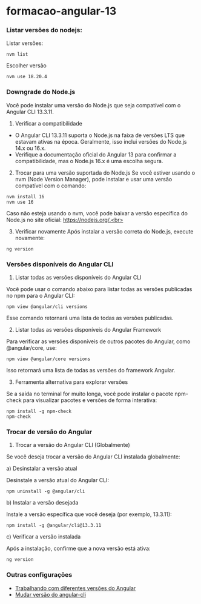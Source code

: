 # formacao-angular-13

### Listar versões do nodejs:

Listar versões:
```
nvm list
```
Escolher versão
```
nvm use 18.20.4
```

### Downgrade do Node.js

Você pode instalar uma versão do Node.js que seja compatível com o Angular CLI 13.3.11. 

1. Verificar a compatibilidade<br>
- O Angular CLI 13.3.11 suporta o Node.js na faixa de versões LTS que estavam ativas na época. Geralmente, isso inclui versões do Node.js 14.x ou 16.x.
- Verifique a documentação oficial do Angular 13 para confirmar a compatibilidade, mas o Node.js 16.x é uma escolha segura.

2. Trocar para uma versão suportada do Node.js Se você estiver usando o nvm (Node Version Manager), pode instalar e usar uma versão compatível com o comando:
```
nvm install 16
nvm use 16
```
Caso não esteja usando o nvm, você pode baixar a versão específica do Node.js no site oficial: https://nodejs.org/.<br>

3. Verificar novamente Após instalar a versão correta do Node.js, execute novamente:
```
ng version
```

### Versões disponíveis do Angular CLI

1. Listar todas as versões disponíveis do Angular CLI

Você pode usar o comando abaixo para listar todas as versões publicadas no npm para o Angular CLI:
```
npm view @angular/cli versions
```
Esse comando retornará uma lista de todas as versões publicadas.

2. Listar todas as versões disponíveis do Angular Framework

Para verificar as versões disponíveis de outros pacotes do Angular, como @angular/core, use:
```
npm view @angular/core versions
```
Isso retornará uma lista de todas as versões do framework Angular.

3. Ferramenta alternativa para explorar versões

Se a saída no terminal for muito longa, você pode instalar o pacote npm-check para visualizar pacotes e versões de forma interativa:
```
npm install -g npm-check
npm-check
```

### Trocar de versão do Angular

1. Trocar a versão do Angular CLI (Globalmente)

Se você deseja trocar a versão do Angular CLI instalada globalmente:

a) Desinstalar a versão atual

Desinstale a versão atual do Angular CLI:
```
npm uninstall -g @angular/cli
```
b) Instalar a versão desejada

Instale a versão específica que você deseja (por exemplo, 13.3.11):
```
npm install -g @angular/cli@13.3.11
```
c) Verificar a versão instalada

Após a instalação, confirme que a nova versão está ativa:
```
ng version
```
### Outras configurações

- [Trabalhando com diferentes versões do Angular](https://www.alura.com.br/artigos/trabalhando-diferentes-versoes-angular?srsltid=AfmBOopbdRoB03f5PxXOult-9ChQkuKfoBA0MGNSnqeZFdb4TjX_SuSY)
- [Mudar versão do angular-cli](https://cursos.alura.com.br/forum/topico-mudar-versao-do-angula-cli-266813)
